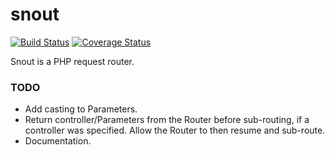 # snout

[![Build Status](https://travis-ci.org/rubberydub/snout.svg?branch=master)](https://travis-ci.org/rubberydub/snout)
[![Coverage Status](https://coveralls.io/repos/github/rubberydub/snout/badge.svg)](https://coveralls.io/github/rubberydub/snout)

Snout is a PHP request router.

### TODO

- Add casting to Parameters.
- Return controller/Parameters from the Router before sub-routing, if a
  controller was specified. Allow the Router to then resume and sub-route.
- Documentation.
